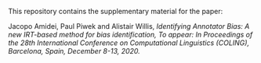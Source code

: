 This repository contains the supplementary material for the paper:

Jacopo Amidei, Paul Piwek and Alistair Willis, <em>Identifying Annotator Bias:  A new IRT-based method for bias identification<em>, To appear: In Proceedings of the 28th International Conference on Computational Linguistics (COLING), Barcelona, Spain, December 8-13, 2020.

